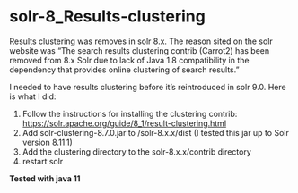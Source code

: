 # solr-8_Results-clustering

Results clustering was removes in solr 8.x. The reason sited on the solr website was “The search results clustering contrib (Carrot2) has been removed from 8.x Solr due to lack of Java 1.8 compatibility in the dependency that provides online clustering of search results.”

I needed to have results clustering before it’s reintroduced in solr 9.0. Here is what I did:
1.	Follow the instructions for installing the clustering contrib: https://solr.apache.org/guide/8_1/result-clustering.html
2.	Add solr-clustering-8.7.0.jar to /solr-8.x.x/dist (I tested this jar up to Solr version 8.11.1)
3.	Add the clustering directory to the solr-8.x.x/contrib  directory
4.	restart solr

**Tested with java 11**

